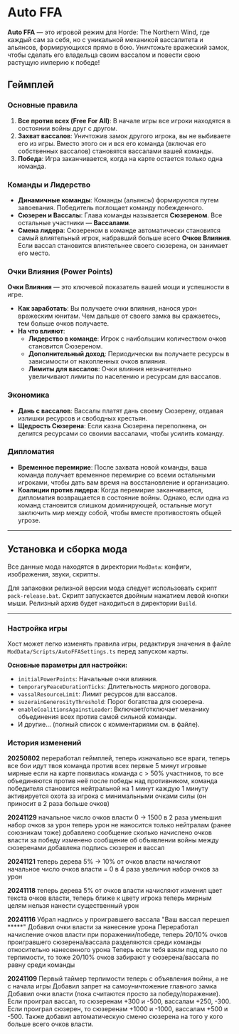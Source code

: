 # Auto FFA

**Auto FFA** — это игровой режим для Horde: The Northern Wind, где каждый сам за себя, но с уникальной механикой вассалитета и альянсов, формирующихся прямо в бою. Уничтожьте вражеский замок, чтобы сделать его владельца своим вассалом и повести свою растущую империю к победе!

## Геймплей

### Основные правила

1.  **Все против всех (Free For All)**: В начале игры все игроки находятся в состоянии войны друг с другом.
2.  **Захват вассалов**: Уничтожив замок другого игрока, вы не выбиваете его из игры. Вместо этого он и вся его команда (включая его собственных вассалов) становятся вассалами вашей команды.
3.  **Победа**: Игра заканчивается, когда на карте остается только одна команда.

### Команды и Лидерство

*   **Динамичные команды**: Команды (альянсы) формируются путем завоевания. Победитель поглощает команду побежденного.
*   **Сюзерен и Вассалы**: Глава команды называется **Сюзереном**. Все остальные участники — **Вассалами**.
*   **Смена лидера**: Сюзереном в команде автоматически становится самый влиятельный игрок, набравший больше всего **Очков Влияния**. Если вассал становится влиятельнее своего сюзерена, он занимает его место.

### Очки Влияния (Power Points)

**Очки Влияния** — это ключевой показатель вашей мощи и успешности в игре.

*   **Как заработать**: Вы получаете очки влияния, нанося урон вражеским юнитам. Чем дальше от своего замка вы сражаетесь, тем больше очков получаете.
*   **На что влияют**:
    *   **Лидерство в команде**: Игрок с наибольшим количеством очков становится Сюзереном.
    *   **Дополнительный доход**: Периодически вы получаете ресурсы в зависимости от накопленных очков влияния.
    *   **Лимиты для вассалов**: Очки влияния незначительно увеличивают лимиты по населению и ресурсам для вассалов.

### Экономика

*   **Дань с вассалов**: Вассалы платят дань своему Сюзерену, отдавая излишки ресурсов и свободных крестьян.
*   **Щедрость Сюзерена**: Если казна Сюзерена переполнена, он делится ресурсами со своими вассалами, чтобы усилить команду.

### Дипломатия

*   **Временное перемирие**: После захвата новой команды, ваша команда получает временное перемирие со всеми остальными игроками, чтобы дать вам время на восстановление и организацию.
*   **Коалиции против лидера**: Когда перемирие заканчивается, дипломатия возвращается в состояние войны. Однако, если одна из команд становится слишком доминирующей, остальные могут заключить мир между собой, чтобы вместе противостоять общей угрозе.

---

## Установка и сборка мода

Все данные мода находятся в директории `ModData`: конфиги, изображения, звуки, скрипты.

Для запаковки релизной версии мода следует использовать скрипт `pack-release.bat`.
Скрипт запускается двойным нажатием левой кнопки мыши. Релизный архив будет находиться в директории `Build`.

---

### Настройка игры

Хост может легко изменять правила игры, редактируя значения в файле `ModData/Scripts/AutoFFASettings.ts` перед запуском карты.

**Основные параметры для настройки:**
*   `initialPowerPoints`: Начальные очки влияния.
*   `temporaryPeaceDurationTicks`: Длительность мирного договора.
*   `vassalResourceLimit`: Лимит ресурсов для вассалов.
*   `suzerainGenerosityThreshold`: Порог богатства для сюзерена.
*   `enableCoalitionsAgainstLeader`: Включает/отключает механику объединения всех против самой сильной команды.
*   И другие... (полный список с комментариями см. в файле).

### История изменений

**20250802**
переработал геймплей, теперь изначально все враги, теперь все бои идут твоя команда против всех
первые 5 минут игровые мирные
если на карте появилась команда с > 50% участников, то все объединяются против неё
после победы над противником, команда победителя становится нейтральной на 1 минут
каждую 1 минуту активируется охота за игрока с минимальными очками силы (он приносит в 2 раза больше очков)

**20241129**
начальное число очков власти 0 -> 1500
в 2 раза уменьшил набор очков за урон
теперь урон не наносится только нейтралам (ранее союзникам тоже)
добавлено сообщение сколько начислено очков власти за победу
изменено сообщение об объявлении войны между сюзеренами
добавлена подпись сюзерен и вассал

**20241121**
теперь дерева 5% -> 10% от очков власти начисляют
начальное число очков власти = 0
в 4 раза увеличил набор очков за урон

**20241118**
теперь дерева 5% от очков власти начисляют
изменил цвет текста очков власти, теперь ближе к цвету игрока
теперь мирным целям нельзя нанести существенный урон

**20241116**
Убрал надпись у проигравшего вассала "Ваш вассал перешел *****"
Добавил очки власти за нанесение урона
Переработал начисление очков власти при поражении/победе, теперь 20/10% очков проигравшего сюзерена/вассала разделяются среди команды относительно нанесенного урона
Теперь если тебя взяли под крыло по терпимости, то тоже 20/10% очков забирают у сюзерена/вассала по равну среди команды

**20241109**
Первый таймер терпимости теперь с объявления войны, а не с начала игры
Добавил запрет на самоуничтожение главного замка
Добавил очки власти (пока считаются просто за победу/поражение). Если проиграл вассал, то сюзеренам +300 и -500, вассалам +250, -300. Если проиграл сюзерен, то сюзеренам +1000 и -1000, вассалам +500 и -500.
Также добавил автоматическую сменю сюзерена на того у кого больше всего очков власти.